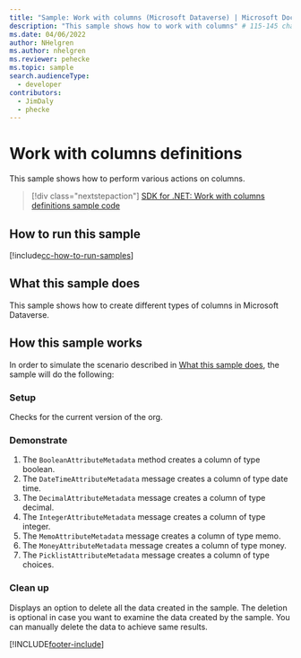 ```yaml
---
title: "Sample: Work with columns (Microsoft Dataverse) | Microsoft Docs" # Intent and product brand in a unique string of 43-59 chars including spaces
description: "This sample shows how to work with columns" # 115-145 characters including spaces. This abstract displays in the search result.
ms.date: 04/06/2022
author: NHelgren
ms.author: nhelgren
ms.reviewer: pehecke
ms.topic: sample
search.audienceType:
  - developer
contributors:
  - JimDaly
  - phecke
---
```


# Work with columns definitions

This sample shows how to perform various actions on columns.

> [!div class="nextstepaction"]
> [SDK for .NET: Work with columns definitions sample code](https://github.com/microsoft/PowerApps-Samples/tree/master/dataverse/orgsvc/C%23/WorkWithAttributes)

## How to run this sample

[!include[cc-how-to-run-samples](../../includes/cc-how-to-run-samples.md)]

## What this sample does

This sample shows how to create different types of columns in Microsoft Dataverse.

## How this sample works

In order to simulate the scenario described in [What this sample does](#what-this-sample-does), the sample will do the following:

### Setup

Checks for the current version of the org.

### Demonstrate

1. The `BooleanAttributeMetadata` method creates a column of type boolean.
2. The `DateTimeAttributeMetadata` message creates a column of type date time.
3. The `DecimalAttributeMetadata` message creates a column of type decimal.
4. The `IntegerAttributeMetadata` message creates a column of type integer.
5. The `MemoAttributeMetadata` message creates a column of type memo.
6. The `MoneyAttributeMetadata` message creates a column of type money.
7. The `PicklistAttributeMetadata` message creates a column of type choices.

### Clean up

Displays an option to delete all the data created in the sample. The deletion is optional in case you want to examine the data created by the sample. You can manually delete the data to achieve same results.

[!INCLUDE[footer-include](../../../../includes/footer-banner.md)]

